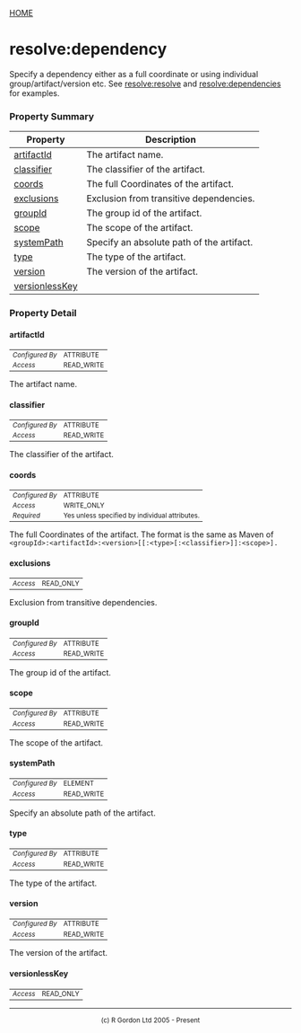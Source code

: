 [HOME](../../../../README.md)
# resolve:dependency

Specify a dependency either as a full coordinate or using individual
group/artifact/version etc. See [resolve:resolve](../../../../org/oddjob/maven/jobs/ResolveJob.md) and [resolve:dependencies](../../../../org/oddjob/maven/types/DependenciesFactory.md)
for examples.

### Property Summary

| Property | Description |
| -------- | ----------- |
| [artifactId](#propertyartifactid) | The artifact name. | 
| [classifier](#propertyclassifier) | The classifier of the artifact. | 
| [coords](#propertycoords) | The full Coordinates of the artifact. | 
| [exclusions](#propertyexclusions) | Exclusion from transitive dependencies. | 
| [groupId](#propertygroupid) | The group id of the artifact. | 
| [scope](#propertyscope) | The scope of the artifact. | 
| [systemPath](#propertysystempath) | Specify an absolute path of the artifact. | 
| [type](#propertytype) | The type of the artifact. | 
| [version](#propertyversion) | The version of the artifact. | 
| [versionlessKey](#propertyversionlesskey) |  | 


### Property Detail
#### artifactId <a name="propertyartifactid"></a>

<table style='font-size:smaller'>
      <tr><td><i>Configured By</i></td><td>ATTRIBUTE</td></tr>
      <tr><td><i>Access</i></td><td>READ_WRITE</td></tr>
</table>

The artifact name.

#### classifier <a name="propertyclassifier"></a>

<table style='font-size:smaller'>
      <tr><td><i>Configured By</i></td><td>ATTRIBUTE</td></tr>
      <tr><td><i>Access</i></td><td>READ_WRITE</td></tr>
</table>

The classifier of the artifact.

#### coords <a name="propertycoords"></a>

<table style='font-size:smaller'>
      <tr><td><i>Configured By</i></td><td>ATTRIBUTE</td></tr>
      <tr><td><i>Access</i></td><td>WRITE_ONLY</td></tr>
      <tr><td><i>Required</i></td><td>Yes unless specified by individual attributes.</td></tr>
</table>

The full Coordinates of the artifact. The format is the same as Maven
of `<groupId>:<artifactId>:<version>[[:<type>[:<classifier>]]:<scope>].`

#### exclusions <a name="propertyexclusions"></a>

<table style='font-size:smaller'>
      <tr><td><i>Access</i></td><td>READ_ONLY</td></tr>
</table>

Exclusion from transitive dependencies.

#### groupId <a name="propertygroupid"></a>

<table style='font-size:smaller'>
      <tr><td><i>Configured By</i></td><td>ATTRIBUTE</td></tr>
      <tr><td><i>Access</i></td><td>READ_WRITE</td></tr>
</table>

The group id of the artifact.

#### scope <a name="propertyscope"></a>

<table style='font-size:smaller'>
      <tr><td><i>Configured By</i></td><td>ATTRIBUTE</td></tr>
      <tr><td><i>Access</i></td><td>READ_WRITE</td></tr>
</table>

The scope of the artifact.

#### systemPath <a name="propertysystempath"></a>

<table style='font-size:smaller'>
      <tr><td><i>Configured By</i></td><td>ELEMENT</td></tr>
      <tr><td><i>Access</i></td><td>READ_WRITE</td></tr>
</table>

Specify an absolute path of the artifact.

#### type <a name="propertytype"></a>

<table style='font-size:smaller'>
      <tr><td><i>Configured By</i></td><td>ATTRIBUTE</td></tr>
      <tr><td><i>Access</i></td><td>READ_WRITE</td></tr>
</table>

The type of the artifact.

#### version <a name="propertyversion"></a>

<table style='font-size:smaller'>
      <tr><td><i>Configured By</i></td><td>ATTRIBUTE</td></tr>
      <tr><td><i>Access</i></td><td>READ_WRITE</td></tr>
</table>

The version of the artifact.

#### versionlessKey <a name="propertyversionlesskey"></a>

<table style='font-size:smaller'>
      <tr><td><i>Access</i></td><td>READ_ONLY</td></tr>
</table>




-----------------------

<div style='font-size: smaller; text-align: center;'>(c) R Gordon Ltd 2005 - Present</div>
